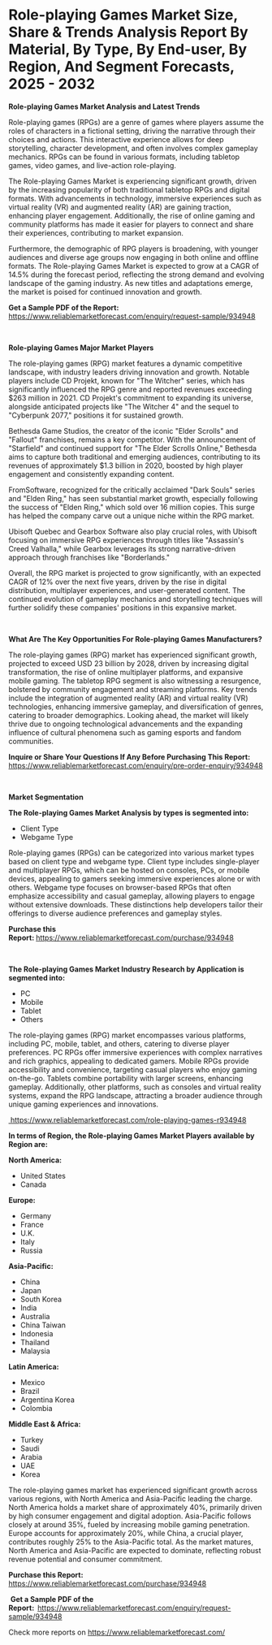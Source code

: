 <p><h1>Role-playing Games Market Size, Share & Trends Analysis Report By Material, By Type, By End-user, By Region, And Segment Forecasts, 2025 - 2032</h1></p><p><strong>Role-playing Games Market Analysis and Latest Trends</strong></p>
<p><p>Role-playing games (RPGs) are a genre of games where players assume the roles of characters in a fictional setting, driving the narrative through their choices and actions. This interactive experience allows for deep storytelling, character development, and often involves complex gameplay mechanics. RPGs can be found in various formats, including tabletop games, video games, and live-action role-playing.</p><p>The Role-playing Games Market is experiencing significant growth, driven by the increasing popularity of both traditional tabletop RPGs and digital formats. With advancements in technology, immersive experiences such as virtual reality (VR) and augmented reality (AR) are gaining traction, enhancing player engagement. Additionally, the rise of online gaming and community platforms has made it easier for players to connect and share their experiences, contributing to market expansion.</p><p>Furthermore, the demographic of RPG players is broadening, with younger audiences and diverse age groups now engaging in both online and offline formats. The Role-playing Games Market is expected to grow at a CAGR of 14.5% during the forecast period, reflecting the strong demand and evolving landscape of the gaming industry. As new titles and adaptations emerge, the market is poised for continued innovation and growth.</p></p>
<p><strong>Get a Sample PDF of the Report:&nbsp;</strong> <a href="https://www.reliablemarketforecast.com/enquiry/request-sample/934948?utm_campaign=3197&utm_medium=2&utm_source=Github&utm_content=ia&utm_term=11032025&utm_id=role-playing-games">https://www.reliablemarketforecast.com/enquiry/request-sample/934948</a></p>
<p>&nbsp;</p>
<p><strong>Role-playing Games Major Market Players</strong></p>
<p><p>The role-playing games (RPG) market features a dynamic competitive landscape, with industry leaders driving innovation and growth. Notable players include CD Projekt, known for "The Witcher" series, which has significantly influenced the RPG genre and reported revenues exceeding $263 million in 2021. CD Projekt's commitment to expanding its universe, alongside anticipated projects like "The Witcher 4" and the sequel to "Cyberpunk 2077," positions it for sustained growth.</p><p>Bethesda Game Studios, the creator of the iconic "Elder Scrolls" and "Fallout" franchises, remains a key competitor. With the announcement of "Starfield" and continued support for "The Elder Scrolls Online," Bethesda aims to capture both traditional and emerging audiences, contributing to its revenues of approximately $1.3 billion in 2020, boosted by high player engagement and consistently expanding content.</p><p>FromSoftware, recognized for the critically acclaimed "Dark Souls" series and "Elden Ring," has seen substantial market growth, especially following the success of "Elden Ring," which sold over 16 million copies. This surge has helped the company carve out a unique niche within the RPG market.</p><p>Ubisoft Quebec and Gearbox Software also play crucial roles, with Ubisoft focusing on immersive RPG experiences through titles like "Assassin's Creed Valhalla," while Gearbox leverages its strong narrative-driven approach through franchises like "Borderlands."</p><p>Overall, the RPG market is projected to grow significantly, with an expected CAGR of 12% over the next five years, driven by the rise in digital distribution, multiplayer experiences, and user-generated content. The continued evolution of gameplay mechanics and storytelling techniques will further solidify these companies' positions in this expansive market.</p></p>
<p>&nbsp;</p>
<p><strong>What Are The Key Opportunities For Role-playing Games Manufacturers?</strong></p>
<p><p>The role-playing games (RPG) market has experienced significant growth, projected to exceed USD 23 billion by 2028, driven by increasing digital transformation, the rise of online multiplayer platforms, and expansive mobile gaming. The tabletop RPG segment is also witnessing a resurgence, bolstered by community engagement and streaming platforms. Key trends include the integration of augmented reality (AR) and virtual reality (VR) technologies, enhancing immersive gameplay, and diversification of genres, catering to broader demographics. Looking ahead, the market will likely thrive due to ongoing technological advancements and the expanding influence of cultural phenomena such as gaming esports and fandom communities.</p></p>
<p><strong>Inquire or Share Your Questions If Any Before Purchasing This Report:</strong> <a href="https://www.reliablemarketforecast.com/enquiry/pre-order-enquiry/934948?utm_campaign=3197&utm_medium=2&utm_source=Github&utm_content=ia&utm_term=11032025&utm_id=role-playing-games">https://www.reliablemarketforecast.com/enquiry/pre-order-enquiry/934948</a></p>
<p>&nbsp;</p>
<p><strong>Market Segmentation</strong></p>
<p><strong>The Role-playing Games Market Analysis by types is segmented into:</strong></p>
<p><ul><li>Client Type</li><li>Webgame Type</li></ul></p>
<p><p>Role-playing games (RPGs) can be categorized into various market types based on client type and webgame type. Client type includes single-player and multiplayer RPGs, which can be hosted on consoles, PCs, or mobile devices, appealing to gamers seeking immersive experiences alone or with others. Webgame type focuses on browser-based RPGs that often emphasize accessibility and casual gameplay, allowing players to engage without extensive downloads. These distinctions help developers tailor their offerings to diverse audience preferences and gameplay styles.</p></p>
<p><strong>Purchase this Report:&nbsp;</strong><a href="https://www.reliablemarketforecast.com/purchase/934948?utm_campaign=3197&utm_medium=2&utm_source=Github&utm_content=ia&utm_term=11032025&utm_id=role-playing-games">https://www.reliablemarketforecast.com/purchase/934948</a></p>
<p>&nbsp;</p>
<p><strong>The Role-playing Games Market Industry Research by Application is segmented into:</strong></p>
<p><ul><li>PC</li><li>Mobile</li><li>Tablet</li><li>Others</li></ul></p>
<p><p>The role-playing games (RPG) market encompasses various platforms, including PC, mobile, tablet, and others, catering to diverse player preferences. PC RPGs offer immersive experiences with complex narratives and rich graphics, appealing to dedicated gamers. Mobile RPGs provide accessibility and convenience, targeting casual players who enjoy gaming on-the-go. Tablets combine portability with larger screens, enhancing gameplay. Additionally, other platforms, such as consoles and virtual reality systems, expand the RPG landscape, attracting a broader audience through unique gaming experiences and innovations.</p></p>
<p><a href="https://www.reliablemarketforecast.com/role-playing-games-r934948?utm_campaign=3197&utm_medium=2&utm_source=Github&utm_content=ia&utm_term=11032025&utm_id=role-playing-games">&nbsp;https://www.reliablemarketforecast.com/role-playing-games-r934948</a></p>
<p><strong>In terms of Region, the Role-playing Games Market Players available by Region are:</strong></p>
<p>
    <p> <strong> North America: </strong>
        <ul>
            <li>United States</li>
            <li>Canada</li>
        </ul>
        </p> 
    <p> <strong> Europe: </strong>
        <ul>
            <li>Germany</li>
            <li>France</li>
            <li>U.K.</li>
            <li>Italy</li>
            <li>Russia</li>
        </ul>
        </p> 
    <p> <strong> Asia-Pacific: </strong>
        <ul>
            <li>China</li>
            <li>Japan</li>
            <li>South Korea</li>
            <li>India</li>
            <li>Australia</li>
            <li>China Taiwan</li>
            <li>Indonesia</li>
            <li>Thailand</li>
            <li>Malaysia</li>
        </ul>
        </p> 
    <p> <strong> Latin America: </strong>
        <ul>
            <li>Mexico</li>
            <li>Brazil</li>
            <li>Argentina Korea</li>
            <li>Colombia</li>
        </ul>
        </p> 
    <p> <strong> Middle East & Africa: </strong>
        <ul>
            <li>Turkey</li>
            <li>Saudi</li>
            <li>Arabia</li>
            <li>UAE</li>
            <li>Korea</li>
        </ul>
    </p>
    </p>
<p><p>The role-playing games market has experienced significant growth across various regions, with North America and Asia-Pacific leading the charge. North America holds a market share of approximately 40%, primarily driven by high consumer engagement and digital adoption. Asia-Pacific follows closely at around 35%, fueled by increasing mobile gaming penetration. Europe accounts for approximately 20%, while China, a crucial player, contributes roughly 25% to the Asia-Pacific total. As the market matures, North America and Asia-Pacific are expected to dominate, reflecting robust revenue potential and consumer commitment.</p></p>
<p><strong>Purchase this Report: </strong><a href="https://www.reliablemarketforecast.com/purchase/934948?utm_campaign=3197&utm_medium=2&utm_source=Github&utm_content=ia&utm_term=11032025&utm_id=role-playing-games">https://www.reliablemarketforecast.com/purchase/934948</a></p>
<p>&nbsp;<strong>Get a Sample PDF of the Report:&nbsp;&nbsp;</strong><a href="https://www.reliablemarketforecast.com/enquiry/request-sample/934948?utm_campaign=3197&utm_medium=2&utm_source=Github&utm_content=ia&utm_term=11032025&utm_id=role-playing-games">https://www.reliablemarketforecast.com/enquiry/request-sample/934948</a></p>
<p><strong></strong></p>
<p>Check more reports on <a href="https://www.reliablemarketforecast.com/?utm_campaign=3197&utm_medium=2&utm_source=Github&utm_content=ia&utm_term=11032025&utm_id=role-playing-games">https://www.reliablemarketforecast.com/</a></p>